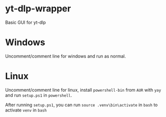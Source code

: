 # yt-dlp-wrapper
 Basic GUI for yt-dlp

# Windows
Uncomment/comment line for windows and run as normal.

# Linux
Uncomment/comment line for linux, install `powershell-bin` from `AUR` with `yay` and run `setup.ps1` in `powershell`.

After running `setup.ps1`, you can run `source .venv\bin\activate` in `bash` to activate `venv` in `bash`
